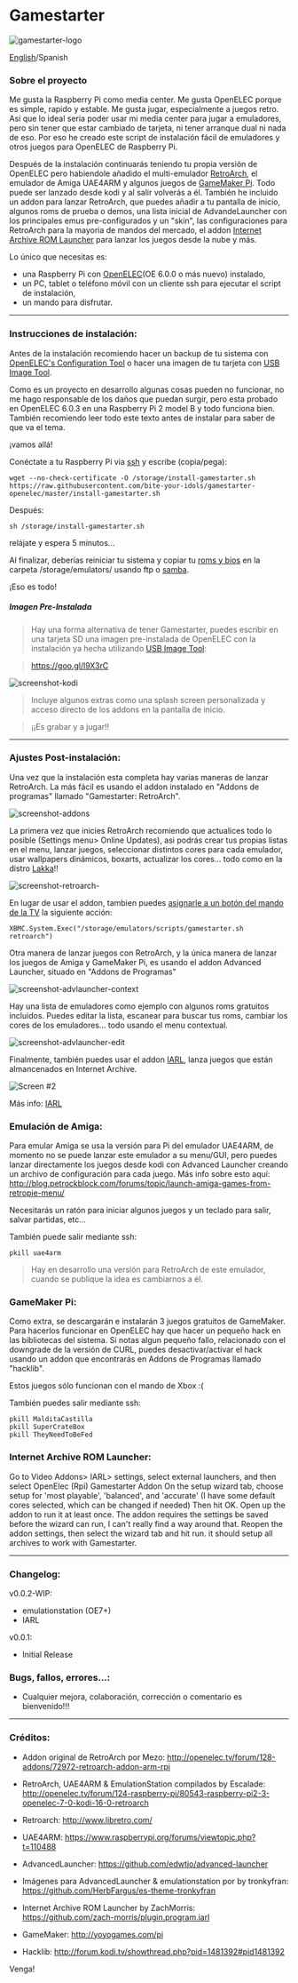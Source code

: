 # Gamestarter

![gamestarter-logo](https://raw.githubusercontent.com/bite-your-idols/gamestarter-openelec/master/assets/gamestarter-logo.jpg)

[English](https://github.com/bite-your-idols/gamestarter-openelec/)/Spanish


### Sobre el proyecto
Me gusta la Raspberry Pi como media center. Me gusta OpenELEC porque es simple, rapido y estable. Me gusta jugar, especialmente a juegos retro. Asi que lo ideal seria poder usar mi media center para jugar a emuladores, pero sin tener que estar cambiado de tarjeta, ni tener arranque dual ni nada de eso. Por eso he creado este script de instalación fácil de emuladores y otros juegos para OpenELEC de Raspberry Pi.

Después de la instalación continuarás teniendo tu propia versión de OpenELEC pero habiendole añadido el multi-emulador [RetroArch](http://www.libretro.com/index.php/getting-started-with-retroarch/), el emulador de Amiga UAE4ARM y algunos juegos de [GameMaker Pi](http://yoyogames.com/pi). Todo puede ser lanzado desde kodi y al salir volverás a él. También he incluido un addon para lanzar RetroArch, que puedes añadir a tu pantalla de inicio, algunos roms de prueba o demos, una lista inicial de AdvandeLauncher con los principales emus pre-configurados y un "skin", las configuraciones para RetroArch para la mayoria de mandos del mercado, el addon [Internet Archive ROM Launcher](https://github.com/zach-morris/plugin.program.iarl) para lanzar los juegos desde la nube y más.


Lo único que necesitas es:
- una Raspberry Pi con [OpenELEC](http://openelec.tv/get-openelec)(OE 6.0.0 o más nuevo) instalado, 
- un PC, tablet o teléfono móvil con un cliente ssh para ejecutar el script de instalación, 
- un mando para disfrutar.

***


### Instrucciones de instalación:

Antes de la instalación recomiendo hacer un backup de tu sistema con [OpenELEC's Configuration Tool](http://wiki.openelec.tv/index.php/OpenELEC_Configuration_Addon) o hacer una imagen de tu tarjeta con [USB Image Tool](http://www.alexpage.de/usb-image-tool/).

Como es un proyecto en desarrollo algunas cosas pueden no funcionar, no me hago responsable de los daños que puedan surgir, pero esta probado en OpenELEC 6.0.3 en una Raspberry Pi 2 model B y todo funciona bien. También recomiendo leer todo este texto antes de instalar para saber de que va el tema.

¡vamos allá!


Conéctate a tu Raspberry Pi via [ssh](http://wiki.openelec.tv/index.php/OpenELEC_FAQ#How_do_i_use_SSH.3F) y escribe (copia/pega):

```
wget --no-check-certificate -O /storage/install-gamestarter.sh https://raw.githubusercontent.com/bite-your-idols/gamestarter-openelec/master/install-gamestarter.sh
```

Después:
```
sh /storage/install-gamestarter.sh
```

relájate y espera 5 minutos...


Al finalizar, deberías reiniciar tu sistema y copiar tu [roms y bios](https://github.com/libretro/Lakka/wiki/ROMs-and-BIOSes) en la carpeta /storage/emulators/ usando ftp o [samba](http://wiki.openelec.tv/index.php/Accessing_Samba_Shares).

¡Eso es todo!


##### Imagen Pre-Instalada
> Hay una forma alternativa de tener Gamestarter, puedes escribir en una tarjeta SD una imagen pre-instalada de OpenELEC con la instalación ya hecha utilizando [USB Image Tool](http://www.alexpage.de/usb-image-tool/):

> https://goo.gl/l9X3rC

![screenshot-kodi](https://github.com/bite-your-idols/gamestarter-openelec/raw/master/assets/screenshot-kodi.png)

> Incluye algunos extras como una splash screen personalizada y acceso directo de los addons en la pantalla de inicio.

> ¡¡Es grabar y a jugar!!


***


### Ajustes Post-instalación:

Una vez que la instalación esta completa hay varias maneras de lanzar RetroArch. La más fácil es usando el addon instalado en "Addons de programas" llamado "Gamestarter: RetroArch".

![screenshot-addons](https://github.com/bite-your-idols/gamestarter-openelec/raw/master/assets/screenshot-addons.png)

La primera vez que inicies RetroArch recomiendo que actualices todo lo posible (Settings menu> Online Updates), asi podrás crear tus propias listas en el menu, lanzar juegos, seleccionar distintos cores para cada emulador, usar wallpapers dinámicos, boxarts, actualizar los cores... todo como en la distro [Lakka](http://www.lakka.tv/)!!

![screenshot-retroarch-](https://github.com/bite-your-idols/gamestarter-openelec/raw/master/assets/screenshot-retroarch.gif)

En lugar de usar el addon, tambien puedes [asignarle a un botón del mando de la TV](http://kodi.wiki/view/HOW-TO:Modify_keymaps) la siguiente acción:
```
XBMC.System.Exec("/storage/emulators/scripts/gamestarter.sh retroarch")
```

Otra manera de lanzar juegos con RetroArch, y la única manera de lanzar los juegos de Amiga y GameMaker Pi, es usando el addon Advanced Launcher, situado en "Addons de Programas"


![screenshot-advlauncher-context](https://github.com/bite-your-idols/gamestarter-openelec/raw/master/assets/screenshot-advlauncher-context.png)

Hay una lista de emuladores como ejemplo con algunos roms gratuitos incluidos. Puedes editar la lista, escanear para buscar tus roms, cambiar los cores de los emuladores... todo usando el menu contextual.


![screenshot-advlauncher-edit](https://github.com/bite-your-idols/gamestarter-openelec/raw/master/assets/screenshot-advlauncher-edit.png)


Finalmente, también puedes usar el addon [IARL](https://github.com/zach-morris/plugin.program.iarl/), lanza juegos que están almancenados en Internet Archive.

![Screen #2](https://raw.githubusercontent.com/zach-morris/plugin.program.iarl/master/support/media/screen2.jpg)

Más info: [IARL](https://github.com/zach-morris/plugin.program.iarl/)


### Emulación de Amiga:

Para emular Amiga se usa la versión para Pi del emulador UAE4ARM, de momento no se puede lanzar este emulador a su menu/GUI, pero puedes lanzar directamente los juegos desde kodi con Advanced Launcher creando un archivo de configuración para cada juego. Más info sobre esto aquí: http://blog.petrockblock.com/forums/topic/launch-amiga-games-from-retropie-menu/

Necesitarás un ratón para iniciar algunos juegos y un teclado para salir, salvar partidas, etc...

También puede salir mediante ssh:
```
pkill uae4arm
```
> Hay en desarrollo una versión para RetroArch de este emulador, cuando se publique la idea es cambiarnos a él.


### GameMaker Pi:

Como extra, se descargarán e instalarán 3 juegos gratuitos de GameMaker. Para hacerlos funcionar en OpenELEC hay que hacer un pequeño hack en las bibliotecas del sistema. Si notas algun pequeño fallo, relacionado con el downgrade de la versión de CURL, puedes desactivar/activar el hack usando un addon que encontrarás en Addons de Programas llamado "hacklib".

Estos juegos sólo funcionan con el mando de Xbox :(

También puedes salir mediante ssh:
```
pkill MalditaCastilla
pkill SuperCrateBox
pkill TheyNeedToBeFed
```

### Internet Archive ROM Launcher:

Go to Video Addons> IARL> settings, select external launchers, and then select OpenElec (Rpi) Gamestarter Addon
On the setup wizard tab, choose setup for 'most playable', 'balanced', and 'accurate' (I have some default cores selected, which can be changed if needed)
Then hit OK. Open up the addon to run it at least once. The addon requires the settings be saved before the wizard can run, I can't really find a way around that.
Reopen the addon settings, then select the wizard tab and hit run. it should setup all archives to work with Gamestarter.

***


### Changelog:
v0.0.2-WIP:
- emulationstation (OE7+)
- IARL

v0.0.1: 
- Initial Release


### Bugs, fallos, errores...:

- Cualquier mejora, colaboración, corrección o comentario es bienvenido!!!


***



### Créditos:

- Addon original de RetroArch por Mezo:
 http://openelec.tv/forum/128-addons/72972-retroarch-addon-arm-rpi

- RetroArch, UAE4ARM & EmulationStation compilados by Escalade:
http://openelec.tv/forum/124-raspberry-pi/80543-raspberry-pi2-3-openelec-7-0-kodi-16-0-retroarch

- Retroarch:
http://www.libretro.com/

- UAE4ARM:
https://www.raspberrypi.org/forums/viewtopic.php?t=110488

- AdvancedLauncher:
https://github.com/edwtjo/advanced-launcher

- Imágenes para AdvancedLauncher & emulationstation por by tronkyfran:
https://github.com/HerbFargus/es-theme-tronkyfran

- Internet Archive ROM Launcher by ZachMorris:
https://github.com/zach-morris/plugin.program.iarl

- GameMaker:
http://yoyogames.com/pi

- Hacklib:
http://forum.kodi.tv/showthread.php?pid=1481392#pid1481392



Venga!
